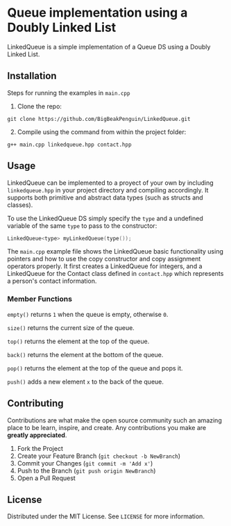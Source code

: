 # Queue implementation using a Doubly Linked List
LinkedQueue is a simple implementation of a Queue DS using a Doubly Linked List.

## Installation
Steps for running the examples in `main.cpp`
1. Clone the repo:
```
git clone https://github.com/BigBeakPenguin/LinkedQueue.git
```
2. Compile using the command from within the project folder:
```
g++ main.cpp linkedqueue.hpp contact.hpp
```
## Usage
LinkedQueue can be implemented to a proyect of your own by including `linkedqueue.hpp` in your project directory and compiling accordingly. It supports both primitive and abstract data types (such as structs and classes).

To use the LinkedQueue DS simply specify the `type` and a undefined variable of the same `type` to pass to the constructor:
```cpp
LinkedQueue<type> myLinkedQueue(type());
```
The `main.cpp` example file shows the LinkedQueue basic functionality using pointers and how to use the copy constructor and copy assignment operators properly. It first creates a LinkedQueue for integers, and a LinkedQueue for the Contact class defined in `contact.hpp` which represents a person's contact information.

### Member Functions
`empty()` returns `1` when the queue is empty, otherwise `0`.

`size()` returns the current size of the queue.

`top()` returns the element at the top of the queue.

`back()` returns the element at the bottom of the queue.

`pop()` returns the element at the top of the queue and pops it.

`push()` adds a new element `x` to the back of the queue.

## Contributing

Contributions are what make the open source community such an amazing place to be learn, inspire, and create. Any contributions you make are **greatly appreciated**.

1. Fork the Project
2. Create your Feature Branch (`git checkout -b NewBranch`)
3. Commit your Changes (`git commit -m 'Add x'`)
4. Push to the Branch (`git push origin NewBranch`)
5. Open a Pull Request

## License

Distributed under the MIT License. See `LICENSE` for more information.
